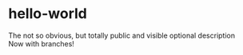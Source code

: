 # hello-world
The not so obvious, but totally public and visible optional description <br>
Now with branches!
